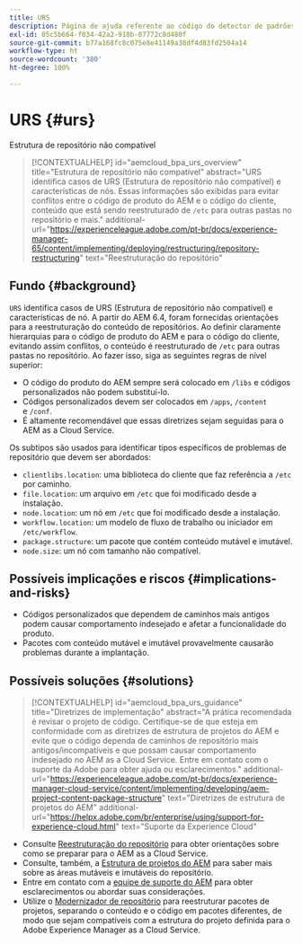 ```yaml
---
title: URS
description: Página de ajuda referente ao código do detector de padrões.
exl-id: 05c5b664-f034-42a2-918b-07772c8d480f
source-git-commit: b77a168fc8c075e8e41149a38df4d83fd2504a14
workflow-type: ht
source-wordcount: '380'
ht-degree: 100%

---
```


# URS {#urs}

Estrutura de repositório não compatível

>[!CONTEXTUALHELP]
>id="aemcloud_bpa_urs_overview"
>title="Estrutura de repositório não compatível"
>abstract="URS identifica casos de URS (Estrutura de repositório não compatível) e características de nós. Essas informações são exibidas para evitar conflitos entre o código de produto do AEM e o código do cliente, conteúdo que está sendo reestruturado de `/etc` para outras pastas no repositório e mais."
>additional-url="https://experienceleague.adobe.com/pt-br/docs/experience-manager-65/content/implementing/deploying/restructuring/repository-restructuring" text="Reestruturação do repositório"

## Fundo {#background}

`URS` identifica casos de URS (Estrutura de repositório não compatível) e características de nó. A partir do AEM 6.4, foram fornecidas orientações para a reestruturação do conteúdo de repositórios. Ao definir claramente hierarquias para o código de produto do AEM e para o código do cliente, evitando assim conflitos, o conteúdo é reestruturado de `/etc` para outras pastas no repositório. Ao fazer isso, siga as seguintes regras de nível superior:

* O código do produto do AEM sempre será colocado em `/libs` e códigos personalizados não podem substituí-lo.
* Códigos personalizados devem ser colocados em `/apps`, `/content` e `/conf`.
* É altamente recomendável que essas diretrizes sejam seguidas para o AEM as a Cloud Service.

Os subtipos são usados para identificar tipos específicos de problemas de repositório que devem ser abordados:

* `clientlibs.location`: uma biblioteca do cliente que faz referência a `/etc` por caminho.
* `file.location`: um arquivo em `/etc` que foi modificado desde a instalação.
* `node.location`: um nó em `/etc` que foi modificado desde a instalação.
* `workflow.location`: um modelo de fluxo de trabalho ou iniciador em `/etc/workflow`.
* `package.structure`: um pacote que contém conteúdo mutável e imutável.
* `node.size`: um nó com tamanho não compatível.

## Possíveis implicações e riscos {#implications-and-risks}

* Códigos personalizados que dependem de caminhos mais antigos podem causar comportamento indesejado e afetar a funcionalidade do produto.
* Pacotes com conteúdo mutável e imutável provavelmente causarão problemas durante a implantação.

## Possíveis soluções {#solutions}

>[!CONTEXTUALHELP]
>id="aemcloud_bpa_urs_guidance"
>title="Diretrizes de implementação"
>abstract="A prática recomendada é revisar o projeto de código. Certifique-se de que esteja em conformidade com as diretrizes de estrutura de projetos do AEM e evite que o código dependa de caminhos de repositório mais antigos/incompatíveis e que possam causar comportamento indesejado no AEM as a Cloud Service. Entre em contato com o suporte da Adobe para obter ajuda ou esclarecimentos."
>additional-url="https://experienceleague.adobe.com/pt-br/docs/experience-manager-cloud-service/content/implementing/developing/aem-project-content-package-structure" text="Diretrizes de estrutura de projetos do AEM"
>additional-url="https://helpx.adobe.com/br/enterprise/using/support-for-experience-cloud.html" text="Suporte da Experience Cloud"

* Consulte [Reestruturação do repositório](https://experienceleague.adobe.com/pt-br/docs/experience-manager-65/content/implementing/deploying/restructuring/repository-restructuring) para obter orientações sobre como se preparar para o AEM as a Cloud Service.
* Consulte, também, a [Estrutura de projetos do AEM](https://experienceleague.adobe.com/pt-br/docs/experience-manager-cloud-service/content/implementing/developing/aem-project-content-package-structure) para saber mais sobre as áreas mutáveis e imutáveis do repositório.
* Entre em contato com a [equipe de suporte do AEM](https://helpx.adobe.com/br/enterprise/using/support-for-experience-cloud.html) para obter esclarecimentos ou abordar suas considerações.
* Utilize o [Modernizador de repositório](https://experienceleague.adobe.com/pt-br/docs/experience-manager-cloud-service/content/migration-journey/refactoring-tools/repo-modernizer#refactoring-tools) para reestruturar pacotes de projetos, separando o conteúdo e o código em pacotes diferentes, de modo que sejam compatíveis com a estrutura do projeto definida para o Adobe Experience Manager as a Cloud Service.
